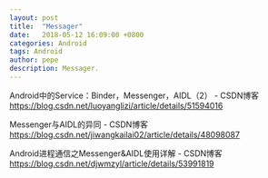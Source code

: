 ```yaml
---
layout: post
title:  "Messager"
date:   2018-05-12 16:09:00 +0800
categories: Android
tags: Android
author: pepe
description: Messager.
---
```


Android中的Service：Binder，Messenger，AIDL（2） - CSDN博客
https://blog.csdn.net/luoyanglizi/article/details/51594016

Messenger与AIDL的异同 - CSDN博客
https://blog.csdn.net/jiwangkailai02/article/details/48098087

Android进程通信之Messenger&AIDL使用详解 - CSDN博客
https://blog.csdn.net/djwmzyl/article/details/53991819





